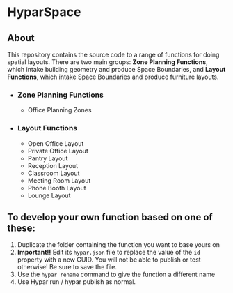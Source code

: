 # HyparSpace

## About
This repository contains the source code to a range of functions for doing spatial layouts. There are two main groups: **Zone Planning Functions**, which intake building geometry and produce Space Boundaries, and **Layout Functions**, which intake Space Boundaries and produce furniture layouts.


* ### Zone Planning Functions
  * Office Planning Zones
* ### Layout Functions
  * Open Office Layout
  * Private Office Layout
  * Pantry Layout
  * Reception Layout
  * Classroom Layout
  * Meeting Room Layout
  * Phone Booth Layout
  * Lounge Layout


## To develop your own function based on one of these:
1. Duplicate the folder containing the function you want to base yours on
2. **Important!!** Edit its `hypar.json` file to replace the value of the `id` property with a new GUID. You will not be able to publish or test otherwise! Be sure to save the file.
3. Use the `hypar rename` command to give the function a different name
4. Use Hypar run / hypar publish as normal.